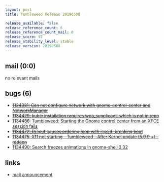 ```yaml
---
layout: post
title: Tumbleweed Release 20190508

release_available: false
release_reference_count: 6
release_reference_count_mail: 0
release_score: 97
release_stability_level: stable
release_version: 20190508
---
```


## mail (0:0)

no relevant mails

## bugs (6)

<!--more-->

- ~~[1134381: Can not configure network with gnome-control-center and NetworkManager](https://bugzilla.opensuse.org/show_bug.cgi?id=1134381)~~
- ~~[1134429: kubic installation requires wpa_supplicant, which is not in repo](https://bugzilla.opensuse.org/show_bug.cgi?id=1134429)~~
- [1134466: Tumbleweed: Starting the Gnome control center from an XFCE session fails](https://bugzilla.opensuse.org/show_bug.cgi?id=1134466)
- ~~[1134472: Dracut causes ordering loop with iscsid, breaking boot](https://bugzilla.opensuse.org/show_bug.cgi?id=1134472)~~
- ~~[1134475: X11 not starting - Tumbleweed - After Kernel update (5.0.9 +) - radeon](https://bugzilla.opensuse.org/show_bug.cgi?id=1134475)~~
- [1134490: Search freezes animations in gnome-shell 3.32](https://bugzilla.opensuse.org/show_bug.cgi?id=1134490)



## links

- [mail announcement](https://lists.opensuse.org/opensuse-factory/2019-05/msg00090.html)
